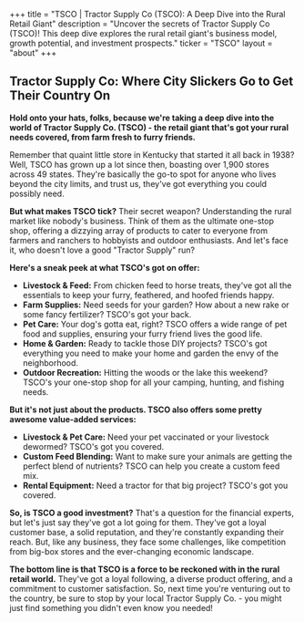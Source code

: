 +++
title = "TSCO |  Tractor Supply Co (TSCO): A Deep Dive into the Rural Retail Giant"
description = "Uncover the secrets of Tractor Supply Co (TSCO)! This deep dive explores the rural retail giant's business model, growth potential, and investment prospects."
ticker = "TSCO"
layout = "about"
+++

        


##  Tractor Supply Co: Where City Slickers Go to Get Their Country On

**Hold onto your hats, folks, because we're taking a deep dive into the world of Tractor Supply Co. (TSCO) - the retail giant that's got your rural needs covered, from farm fresh to furry friends.**

Remember that quaint little store in Kentucky that started it all back in 1938? Well, TSCO has grown up a lot since then, boasting over 1,900 stores across 49 states. They're basically the go-to spot for anyone who lives beyond the city limits, and trust us, they've got everything you could possibly need.

**But what makes TSCO tick?**  Their secret weapon?  Understanding the rural market like nobody's business.  Think of them as the ultimate one-stop shop, offering a dizzying array of products to cater to everyone from farmers and ranchers to hobbyists and outdoor enthusiasts.  And let's face it, who doesn't love a good "Tractor Supply" run?

**Here's a sneak peek at what TSCO's got on offer:**

* **Livestock & Feed:**  From chicken feed to horse treats, they've got all the essentials to keep your furry, feathered, and hoofed friends happy.
* **Farm Supplies:**  Need seeds for your garden?  How about a new rake or some fancy fertilizer?  TSCO's got your back.
* **Pet Care:**  Your dog's gotta eat, right?  TSCO offers a wide range of pet food and supplies, ensuring your furry friend lives the good life.
* **Home & Garden:**  Ready to tackle those DIY projects?  TSCO's got everything you need to make your home and garden the envy of the neighborhood. 
* **Outdoor Recreation:**  Hitting the woods or the lake this weekend?  TSCO's your one-stop shop for all your camping, hunting, and fishing needs.

**But it's not just about the products.  TSCO also offers some pretty awesome value-added services:**

* **Livestock & Pet Care:**  Need your pet vaccinated or your livestock dewormed?  TSCO's got you covered. 
* **Custom Feed Blending:**  Want to make sure your animals are getting the perfect blend of nutrients?  TSCO can help you create a custom feed mix.
* **Rental Equipment:**  Need a tractor for that big project?  TSCO's got you covered. 

**So, is TSCO a good investment?**  That's a question for the financial experts, but let's just say they've got a lot going for them. They've got a loyal customer base, a solid reputation, and they're constantly expanding their reach.  But, like any business, they face some challenges, like competition from big-box stores and the ever-changing economic landscape.

**The bottom line is that TSCO is a force to be reckoned with in the rural retail world.**  They've got a loyal following, a diverse product offering, and a commitment to customer satisfaction.  So, next time you're venturing out to the country, be sure to stop by your local Tractor Supply Co. - you might just find something you didn't even know you needed! 

        